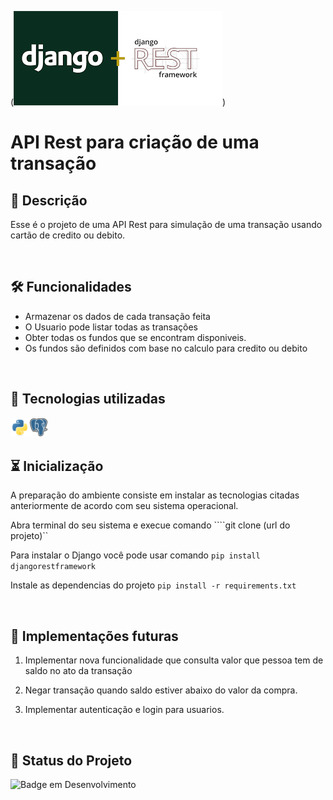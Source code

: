 
(![Alt text](images.png))

# API Rest para criação de uma transação 

## 📖  Descrição

Esse é o projeto de uma API Rest para simulação de uma transação usando cartão de credito ou debito.

<br/>

## 🛠️ Funcionalidades

- Armazenar os dados de cada transação feita
- O Usuario pode listar todas as transações
- Obter todas os fundos que se encontram disponiveis.
- Os fundos são definidos com base no calculo para credito ou debito
<br/>

## 📡 Tecnologias utilizadas 
<div align="center"> 

<img align="left" alt="python" height="30" width="30" src="https://raw.githubusercontent.com/devicons/devicon/master/icons/python/python-original.svg">
<img align="left" alt="Postgresql" height="30" width="30" src="https://raw.githubusercontent.com/devicons/devicon/master/icons/postgresql/postgresql-original.svg">

</div>
<br/><br/>

## ⏳ Inicialização

A preparação do ambiente consiste em instalar as tecnologias citadas anteriormente de acordo com seu sistema operacional.

Abra terminal do seu sistema e execue comando ````git clone (url do projeto)``

Para instalar o Django você pode usar comando ```pip install djangorestframework```

Instale as dependencias do projeto ```pip install -r requirements.txt```


<br/>

## 🔮 Implementações futuras
1. Implementar nova funcionalidade que consulta valor que pessoa tem de saldo no ato da transação

2. Negar transação quando saldo estiver abaixo do valor da compra.

3. Implementar autenticação e login para usuarios.



<br/>

## 🔎 Status do Projeto

![Badge em Desenvolvimento](https://img.shields.io/badge/Status-Em%20Desenvolvimento-green)

<br/>


